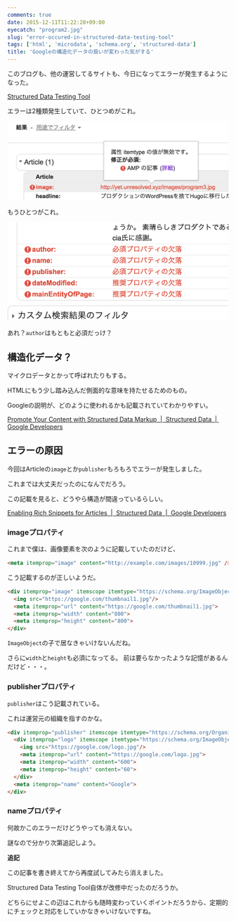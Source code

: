 ```yaml
---
comments: true
date: 2015-12-11T11:22:28+09:00
eyecatch: "program2.jpg"
slug: "error-occured-in-structured-data-testing-tool"
tags: ['html', 'microdata', 'schema.org', 'structured-data']
title: 'Googleの構造化データの扱いが変わった気がする'
---
```


このブログも、他の運営してるサイトも、今日になってエラーが発生するようになった。

[Structured Data Testing Tool](https://developers.google.com/structured-data/testing-tool/)

エラーは2種類発生していて、ひとつめがこれ。

[<img src="/images/2015-12-11/error1.png" class="image" alt="error">](/images/2015-12-11/error1.png)

もうひとつがこれ。

[<img src="/images/2015-12-11/error2.png" class="image" alt="error">](/images/2015-12-11/error2.png)

あれ？`author`はもともと必須だっけ？

## 構造化データ？

マイクロデータとかって呼ばれたりもする。

HTMLにもう少し踏み込んだ側面的な意味を持たせるためのもの。

Googleの説明が、どのように使われるかも記載されていてわかりやすい。

[Promote Your Content with Structured Data Markup  |  Structured Data  |  Google Developers](https://developers.google.com/structured-data/)

## エラーの原因

今回はArticleの`image`とか`publisher`もろもろでエラーが発生しました。

これまでは大丈夫だったのになんでだろう。

この記載を見ると、どうやら構造が間違っているらしい。

[Enabling Rich Snippets for Articles  |  Structured Data  |  Google Developers](https://developers.google.com/structured-data/rich-snippets/articles?hl=ja)

### imageプロパティ

これまで僕は、画像要素を次のように記載していたのだけど、

``` html
<meta itemprop="image" content="http://example.com/images/10999.jpg" />
```

こう記載するのが正しいようだ。

``` html
<div itemprop="image" itemscope itemtype="https://schema.org/ImageObject">
  <img src="https://google.com/thumbnail1.jpg"/>
  <meta itemprop="url" content="https://google.com/thumbnail1.jpg">
  <meta itemprop="width" content="800">
  <meta itemprop="height" content="800">
</div>
```

`ImageObject`の子で居なきゃいけないんだね。

さらに`width`と`height`も必須になってる。
前は要らなかったような記憶があるんだけど・・・。

### publisherプロパティ

`publisher`はこう記載されている。

これは運営元の組織を指すのかな。

``` html
<div itemprop="publisher" itemscope itemtype="https://schema.org/Organization">
  <div itemprop="logo" itemscope itemtype="https://schema.org/ImageObject">
    <img src="https://google.com/logo.jpg"/>
    <meta itemprop="url" content="https://google.com/logo.jpg">
    <meta itemprop="width" content="600">
    <meta itemprop="height" content="60">
  </div>
  <meta itemprop="name" content="Google">
</div>
```

### nameプロパティ

何故かこのエラーだけどうやっても消えない。

謎なので分かり次第追記しよう。

**追記**

この記事を書き終えてから再度試してみたら消えました。

Structured Data Testing Tool自体が改修中だったのだろうか。

どちらにせよこの辺はこれからも随時変わっていくポイントだろうから、定期的にチェックと対応をしていかなきゃいけないですね。


